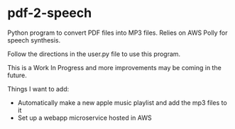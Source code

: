 # pdf-2-speech
Python program to convert PDF files into MP3 files. Relies on AWS Polly for speech synthesis.

Follow the directions in the user.py file to use this program.

This is a Work In Progress and more improvements may be coming in the future.

Things I want to add:
 - Automatically make a new apple music playlist and add the mp3 files to it
 - Set up a webapp microservice hosted in AWS
